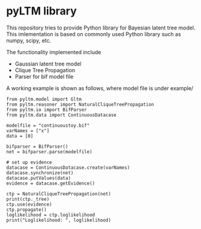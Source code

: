 # pyLTM library

This repository tries to provide Python library for Bayesian latent tree model. This imlementation is based on commonly used Python library such as numpy, scipy, etc.

The functionality implemented include
* Gaussian latent tree model
* Clique Tree Propagation
* Parser for bif model file

A working example is shown as follows, where model file is under example/

```
from pyltm.model import Gltm
from pyltm.reasoner import NaturalCliqueTreePropagation
from pyltm.io import BifParser
from pyltm.data import ContinuousDatacase

modelfile = "continuoustoy.bif"
varNames = ["x"]
data = [0]

bifparser = BifParser()
net = bifparser.parse(modelfile)

# set up evidence
datacase = ContinuousDatacase.create(varNames)
datacase.synchronize(net)
datacase.putValues(data)
evidence = datacase.getEvidence()

ctp = NaturalCliqueTreePropagation(net)
print(ctp._tree)
ctp.use(evidence)
ctp.propagate()
loglikelihood = ctp.loglikelihood
print("Loglikelihood: ", loglikelihood)

```